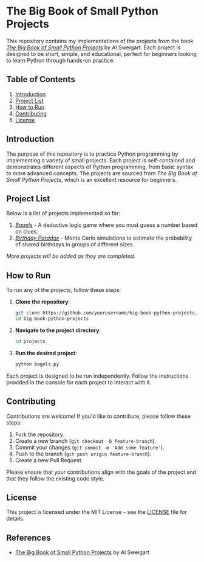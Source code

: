 # The Big Book of Small Python Projects

This repository contains my implementations of the projects from the book [*The Big Book of Small Python Projects*](https://nostarch.com/big-book-small-python-projects) by Al Sweigart. Each project is designed to be short, simple, and educational, perfect for beginners looking to learn Python through hands-on practice.

## Table of Contents

1. [Introduction](#introduction)
2. [Project List](#project-list)
3. [How to Run](#how-to-run)
4. [Contributing](#contributing)
5. [License](#license)

## Introduction

The purpose of this repository is to practice Python programming by implementing a variety of small projects. Each project is self-contained and demonstrates different aspects of Python programming, from basic syntax to more advanced concepts. The projects are sourced from *The Big Book of Small Python Projects*, which is an excellent resource for beginners.

## Project List

Below is a list of projects implemented so far:

1. [*Bagels*](https://github.com/Amadeus1705/The-Big-Book-of-Small-Python-Projects/blob/main/Chapter1.py) - A deductive logic game where you must guess a number based on clues.
2. [*Birthday Paradox*](birthday_paradox.py)  - Monte Carlo simulations to estimate the probability of shared birthdays in groups of different sizes.  

*More projects will be added as they are completed.*

## How to Run

To run any of the projects, follow these steps:

1. **Clone the repository**:
   ```sh
   git clone https://github.com/yourusername/big-book-python-projects.git
   cd big-book-python-projects
   ```

2. **Navigate to the project directory**:
   ```sh
   cd projects
   ```

3. **Run the desired project**:
   ```sh
   python bagels.py
   ```

Each project is designed to be run independently. Follow the instructions provided in the console for each project to interact with it.

## Contributing

Contributions are welcome! If you'd like to contribute, please follow these steps:

1. Fork the repository.
2. Create a new branch (`git checkout -b feature-branch`).
3. Commit your changes (`git commit -m 'Add some feature'`).
4. Push to the branch (`git push origin feature-branch`).
5. Create a new Pull Request.

Please ensure that your contributions align with the goals of the project and that they follow the existing code style.

## License

This project is licensed under the MIT License - see the [LICENSE](LICENSE) file for details.

## References

- [The Big Book of Small Python Projects](https://nostarch.com/big-book-small-python-projects) by Al Sweigart

